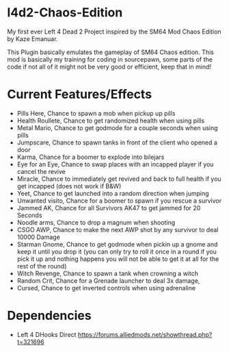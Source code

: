 # l4d2-Chaos-Edition
My first ever Left 4 Dead 2 Project inspired by the SM64 Mod Chaos Edition by Kaze Emanuar.

This Plugin basically emulates the gameplay of SM64 Chaos edition.
This mod is basically my training for coding in sourcepawn, some parts of the code if not all of it might not be very good or efficient, keep that in mind!

# Current Features/Effects

- Pills Here, Chance to spawn a mob when pickup up pills
- Health Roullete, Chance to get randomized health when using pills
- Metal Mario, Chance to get godmode for a couple seconds when using pills
- Jumpscare, Chance to spawn tanks in front of the client who opened a door
- Karma, Chance for a boomer to explode into bilejars
- Eye for an Eye, Chance to swap places with an incapped player if you cancel the revive
- Miracle, Chance to immediately get revived and back to full health if you get incapped (does not work if B&W)
- Yeet, Chance to get launched into a random direction when jumping
- Unwanted visito, Chance for a boomer to spawn if you rescue a survivor
- Jammed AK, Chance for all Survivors AK47 to get jammed for 20 Seconds
- Noodle arms, Chance to drop a magnum when shooting
- CSGO AWP, Chance to make the next AWP shot by any survivor to deal 10000 Damage
- Starman Gnome, Chance to get godmode when pickin up a gnome and keep it until you drop it (you can only try to roll it once in a round if you pick it up and nothing     happens you will not be able to get it at all for the rest of the round)
- Witch Revenge, Chance to spawn a tank when crowning a witch
- Random Crit, Chance for a Grenade launcher to deal 3x damage,
- Cursed, Chance to get inverted controls when using adrenaline

# Dependencies

-  Left 4 DHooks Direct https://forums.alliedmods.net/showthread.php?t=321696
